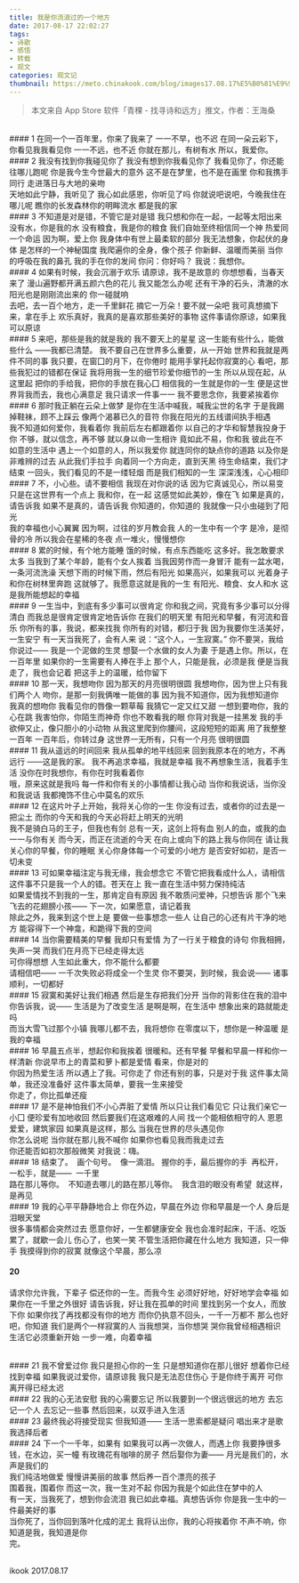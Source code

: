 ```yaml
---
title: 我是你流浪过的一个地方
date: 2017-08-17 22:02:27
tags: 
- 诗歌
- 感悟
- 转载
- 观文
categories: 观文记
thumbnail: https://meto.chinakook.com/blog/images17.08.17%E5%B0%81%E9%9D%A2.JPG
---
```


> 本文来自 App Store 软件「青稞 - 找寻诗和远方」推文，作者：王海桑

<!-- more -->

<br/>
#### 1
在同一个一百年里，你来了我来了
一一不早，也不迟
在同一朵云彩下，你看见我我看见你
一一不远，也不近
你就在那儿，有树有水
所以，我爱你。

<br/>
#### 2
我没有找到你我碰见你了
我没有想到你我看见你了
我看见你了，你还能往哪儿跑呢
你是我今生今世最大的意外
这不是在梦里，也不是在画里
你和我携手同行
走进落日与大地的亲吻
<br/>
天地如此宁静，我听见了
我心如此感恩，你听见了吗
你就说吧说吧，今晚我住在哪儿呢
瞧你的长发森林你的明眸流水
都是我的家  

<br/>
#### 3
不知道是对是错，不管它是对是错
我只想和你在一起，一起等太阳出来
没有水，你是我的水
没有粮食，我是你的粮食
我们自始至终相信同一个神
热爱同一个命运
因为啊，爱上你
我身体中有世上最柔软的部分
我无法想象，你起伏的身体
是怎样的一个神秘国度
我爬遍你的全身，像个孩子
你新鲜、温暖而美丽
当你的呼吸在我的鼻孔
我的手在你的发间
你问：你好吗？
我说：我想你。  

<br/>
#### 4
如果有时候，我会沉溺于欢乐
请原谅，我不是故意的
你想想看，当春天来了
漫山遍野都开满五颜六色的花儿
我又能怎么办呢
还有干净的石头，清澈的水
阳光也是刚刚流出来的
你一碰就响
<br/>
去吧，去一百个地方，走一千里鲜花
摘它一万朵！要不就一朵吧
我可真想摘下来，拿在手上
欢乐真好，我真的是喜欢那些美好的事物
这件事请你原谅，如果我可以原谅  

<br/>
#### 5
来吧，那些是我的就是我的
我不要天上的星星
这一生能有些什么，能做些什么
——我都已清楚。
我不要自己在世界多么重要，从一开始
世界和我就是两件不同的事
我只要，在窗囗的月下，在你倦时
能用手掌托起你寂寞的心
看吧，那些我犯过的错都在保证
我将用我一生的细节珍爱你细节的一生
所以从现在起，从这里起
把你的手给我，把你的手放在我心囗
相信我的一生就是你的一生
便是这世界背我而去，我也心满意足
我只请求一件事一一
我不要思念你，我要紧挨着你

<br/>
#### 6
那时我正躺在云朵上做梦
是你在生活中喊我，喊我尘世的名字
于是我踢掉鞋袜，顾不上踩云
像两个渴慕已久的音符
你我在阳光的五线谱间执手相遇
<br/>
我不知道如何爱你，我看着你
我前后左右都跟着你
以自己的才华和智慧我投身于你
不够，就以信念，再不够
就以身以命一生相许
竟如此不易，你和我
彼此在不如意的生活中
遇上一个如意的人，所以我爱你
就连同你的缺点你的道路
以及你是非难辨的过去
从此我们手拉手
向着同一个方向走，直到天黑
待生命结束，我们才结束
一回头，我们看见的不是一缕轻烟
而是我们相知的一生
深深浅浅，心心相印

<br/>
#### 7
不，小心些。请不要相信
我现在对你说的话
因为它真诚见心，所以易变
只是在这世界有一个点上
我和你，在一起
这感觉如此美妙，像在飞
如果是真的，请告诉我
如果不是真的，请告诉我
你知道的，你知道的
我就像一只小虫碰到了阳光
<br/>
我的幸福也小心翼翼
因为啊，过往的岁月教会我
人的一生中有一个字
是冷，是彻骨的冷
所以我会在星稀的冬夜
点一堆火，慢慢想你

<br/>
#### 8
累的时候，有个地方能睡
饿的时候，有点东西能吃
这多好。我怎敢要求太多
当我到了某个年龄，能有个女人挨着
当我因劳作而一身冒汗
能有一盆水喝，一条河流洗澡
天想下雨的时候下雨，然后有阳光
如果高兴，如果我可以
光着身子和你在树林里奔跑
这就够了。我愿意这就是我的一生
有阳光、粮食、女人和水
这是我所能想起的幸福

<br/>
#### 9
一生当中，到底有多少事可以很肯定
你和我之间，究竟有多少事可以分得清白
而我总是很肯定很肯定地告诉你
在我们的明天里
有阳光和早餐，有河流和音乐
你所有的事，我说，都来找我
你所有的对错，都归于我
因为我要你生活美好，一生安宁
有一天当我死了，会有人来
说：“这个人，一生寂寞。”
你不要哭，我给你说过——
我是一个泥做的生灵
想娶一个水做的女人为妻
于是遇上你。所以，在一百年里
如果你的一生需要有人捧在手上
那个人，只能是我，必须是我
便是当我走了，我也会记着
把这手上的温暖，给你留下  

<br/>
#### 10
那一天，我想吻你
因为那天的月亮很明很圆
我想吻你，因为世上只有我们两个人
吻你，是那一刻我俩唯一能做的事
因为我不知道你，因为我想知道你
<br/>
我真的想吻你
我看见你的唇像一颗草莓
我猜它一定又红又甜
一想到要吻你，我的心在跳
我害怕你，你陌生而神奇
你也不敢看我的眼
你背对我是一挂黑发
我的手欲伸又止，像只胆小的小动物
从我这里爬到你腰间，这段短短的距离
用了我整整一百年
一百年后，你转过身
这世界一无所有，只有一个月亮
很明很圆  

<br/>
#### 11
我从遥远的时间回来
我从孤单的地平线回来
回到我原本在的地方，不再远行
——这是我的家。
我不再追求幸福，我就是幸福
我不再想象生活，我着手生活
没你在时我想你，有你在时我看着你
<br/>
哦，原来这就是我吗
每一件和你有关的小事情都让我心动
当你和我说话，当你没和我说话
我都掩饰不住心中莫名的欢乐

<br/>
#### 12
在这片叶子上开始，我将关心你的一生
你没有过去，或者你的过去是一把尘土
而你的今天和我的今天必将赶上明天的光明
<br/>
我不是骑白马的王子，但我也有剑
总有一天，这剑上将有血
别人的血，或我的血一一与你有关
而今天，而正在流逝的今天
在向上或向下的路上我与你同在
请让我关心你的早餐，你的睡眠
关心你身体每一个可爱的小地方
是否安好如初，是否一切未变

<br/>
#### 13
可如果幸福注定与我无缘，我会想念它
不管它把我看成什么人，请相信
这件事不只是我一个人的错。苍天在上
我一直在生活中努力保持纯洁
<br/>
如果爱情找不到我的一生，那肯定自有原因
我不敢质问爱神，只想告诉
那个飞来飞去的花翅膀小孩——
下一次，如果愿意，请记着我
<br/>
除此之外，我来到这个世上是
要做一些事想念一些人
让自己的心还有片干净的地方
能容得下一个神龛，和跪得下我的空间

<br/>
#### 14
当你需要精美的早餐
我却只有爱情
为了一行关于粮食的诗句
你我相拥，失声一哭
而我们在月亮下已经走得太远
<br/>
可你得想想
人生如此重大，你不能什么都要
<br/>
请相信吧——
一千次失败必将成全一个生灵
你不要哭，到时候，我会说——
诸事顺利，一切都好

<br/>
#### 15
寂寞和美好让我们相遇
然后是生存把我们分开
当你的背影住在我的泪中
你告诉我，说——
生活是为了改变生活
是啊是啊，在生活中
想象出来的路就能走吗
<br/>
而当大雪飞过那个小镇
我哪儿都不去，我将想你
在零度以下，想你是一种温暖
是我的幸福  

<br/>
#### 16
早晨五点半，想起你和我挨着
很暖和。还有早餐
早餐和早晨一样和你一样清新
你说早市上的青菜和萝卜都是爱情
看来，你是对的
<br/>
你因为热爱生活
所以遇上了我。可你走了
你还有别的事，只是对于我
这件事太简单，我还没准备好
这件事太简单，要我一生来接受
<br/>
你走了，你比孤单还瘦  

<br/>
#### 17
是不是神怕我们不小心弄脏了爱情
所以只让我们看见它
只让我们亲它一小囗
便珍爱有加地收回
然后要我们在这艰难的人间
找一个能相依相守的人
恩恩爱爱，建筑家园
如果真是这样，那么
当我在世界的尽头遇见你
<br/>
你怎么说呢
当你就在那儿我不喊你
如果你也看见我而我走过去
<br/>
你还能否如初次那般微笑
对我说：嗨。  

<br/>
#### 18
结束了。 
画个句号。 
像一滴泪。
握你的手，最后握你的手 
再松开，一松手，就是—— 
一千里 
<br/>
路在那儿等你。 
不知道去哪儿的路在那儿等你。 
我含泪的眼没有希望 
就这样，是再见  

<br/>
#### 19
我的心平平静静地合上
你在外边，早晨在外边
你和早晨是一个人
身后是泪眼天堂
<br/>
很多事情都会突然过去
愿意你好，一生都健康安全
我也会准时起床，干活、吃饭
累了，就歇一会儿
伤心了，也笑一笑
不管生活把你藏在什么地方
我知道，只一伸手
我摸得到你的寂寞
就像这个早晨，那么凉
<br/>

#### 20
请求你允许我，下辈子
偿还你的一生。而我今生
必须好好地，好好地学会幸福
如果你在一千里之外很好
请告诉我，好让我在孤单的时间
里找到另一个女人，而放下你
如果你找了再找都没有你的地方
而你仍执意不回头，一千一万都不
那么也好吧，你知道
我们是两个一样寂寞的人
当我想哭，当你想哭
哭你我曾经相遇相识
生活它必须重新开始
一步一难，向着幸福

<br/>
#### 21
我不曾爱过你
我只是担心你的一生
只是想知道你在那儿很好
想着你已经找到幸福
如果我说过爱你，请原谅我
我只是无法忍住伤心
于是你终于离开
可你离开得已经太迟

<br/>
#### 22
我的心无法安慰
我的心需要忘记
所以我要到一个很远很远的地方
去忘记一个人
去忘记一些事
然后回来，以双手进入生活

<br/>
#### 23
最终我必将接受现实
但我知道——
生活一思索都是疑问
唱出来才是歌
我选择后者

<br/>
#### 24
下一个一千年，如果有
如果我可以再一次做人，而遇上你
我要挣很多钱，在水边，买一幢
有玫瑰花有咖啡的房子
然后娶你为妻——
月光是我们的，水声是我们的
<br/>
我们纯洁地做爱
慢慢讲美丽的故事
然后养一百个漂亮的孩子
<br/>
围着我，围着你
而这一次，我一生对不起
你因为我是个如此住在梦中的人
<br/>
有一天，当我死了，想到你会流泪
我已如此幸福。真想告诉你
你是我一生中的一件最美好的事
<br/>
当你死了，当你回到落叶化成的泥土
我将认出你，我的心将挨着你
不声不响，你知道是我，我知道是你
<br/>
完。


<br/>ikook
2017.08.17